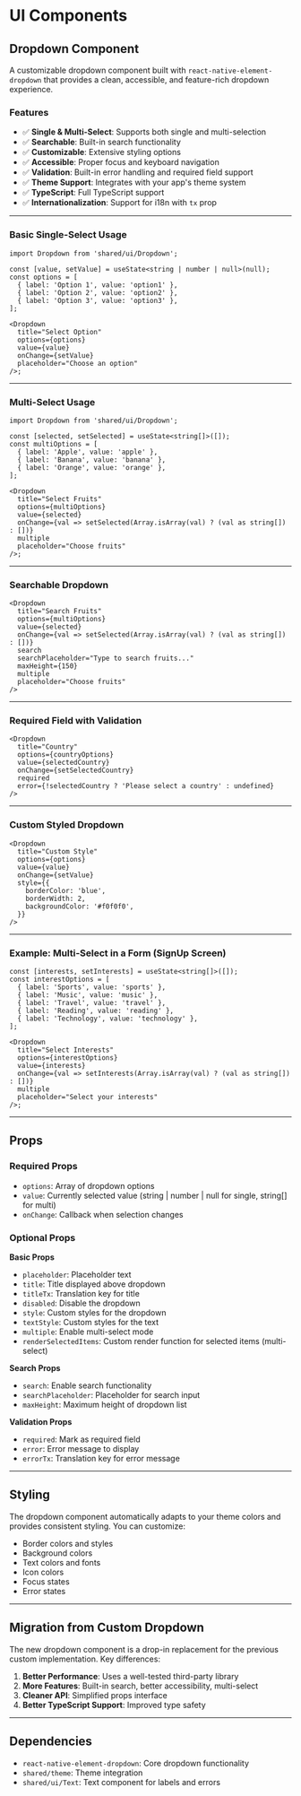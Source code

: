 # UI Components

## Dropdown Component

A customizable dropdown component built with `react-native-element-dropdown` that provides a clean, accessible, and feature-rich dropdown experience.

### Features

- ✅ **Single & Multi-Select**: Supports both single and multi-selection
- ✅ **Searchable**: Built-in search functionality
- ✅ **Customizable**: Extensive styling options
- ✅ **Accessible**: Proper focus and keyboard navigation
- ✅ **Validation**: Built-in error handling and required field support
- ✅ **Theme Support**: Integrates with your app's theme system
- ✅ **TypeScript**: Full TypeScript support
- ✅ **Internationalization**: Support for i18n with `tx` prop

---

### Basic Single-Select Usage

```tsx
import Dropdown from 'shared/ui/Dropdown';

const [value, setValue] = useState<string | number | null>(null);
const options = [
  { label: 'Option 1', value: 'option1' },
  { label: 'Option 2', value: 'option2' },
  { label: 'Option 3', value: 'option3' },
];

<Dropdown
  title="Select Option"
  options={options}
  value={value}
  onChange={setValue}
  placeholder="Choose an option"
/>;
```

---

### Multi-Select Usage

```tsx
import Dropdown from 'shared/ui/Dropdown';

const [selected, setSelected] = useState<string[]>([]);
const multiOptions = [
  { label: 'Apple', value: 'apple' },
  { label: 'Banana', value: 'banana' },
  { label: 'Orange', value: 'orange' },
];

<Dropdown
  title="Select Fruits"
  options={multiOptions}
  value={selected}
  onChange={val => setSelected(Array.isArray(val) ? (val as string[]) : [])}
  multiple
  placeholder="Choose fruits"
/>;
```

---

### Searchable Dropdown

```tsx
<Dropdown
  title="Search Fruits"
  options={multiOptions}
  value={selected}
  onChange={val => setSelected(Array.isArray(val) ? (val as string[]) : [])}
  search
  searchPlaceholder="Type to search fruits..."
  maxHeight={150}
  multiple
  placeholder="Choose fruits"
/>
```

---

### Required Field with Validation

```tsx
<Dropdown
  title="Country"
  options={countryOptions}
  value={selectedCountry}
  onChange={setSelectedCountry}
  required
  error={!selectedCountry ? 'Please select a country' : undefined}
/>
```

---

### Custom Styled Dropdown

```tsx
<Dropdown
  title="Custom Style"
  options={options}
  value={value}
  onChange={setValue}
  style={{
    borderColor: 'blue',
    borderWidth: 2,
    backgroundColor: '#f0f0f0',
  }}
/>
```

---

### Example: Multi-Select in a Form (SignUp Screen)

```tsx
const [interests, setInterests] = useState<string[]>([]);
const interestOptions = [
  { label: 'Sports', value: 'sports' },
  { label: 'Music', value: 'music' },
  { label: 'Travel', value: 'travel' },
  { label: 'Reading', value: 'reading' },
  { label: 'Technology', value: 'technology' },
];

<Dropdown
  title="Select Interests"
  options={interestOptions}
  value={interests}
  onChange={val => setInterests(Array.isArray(val) ? (val as string[]) : [])}
  multiple
  placeholder="Select your interests"
/>;
```

---

## Props

### Required Props

- `options`: Array of dropdown options
- `value`: Currently selected value (string | number | null for single, string[] for multi)
- `onChange`: Callback when selection changes

### Optional Props

**Basic Props**

- `placeholder`: Placeholder text
- `title`: Title displayed above dropdown
- `titleTx`: Translation key for title
- `disabled`: Disable the dropdown
- `style`: Custom styles for the dropdown
- `textStyle`: Custom styles for the text
- `multiple`: Enable multi-select mode
- `renderSelectedItems`: Custom render function for selected items (multi-select)

**Search Props**

- `search`: Enable search functionality
- `searchPlaceholder`: Placeholder for search input
- `maxHeight`: Maximum height of dropdown list

**Validation Props**

- `required`: Mark as required field
- `error`: Error message to display
- `errorTx`: Translation key for error message

---

## Styling

The dropdown component automatically adapts to your theme colors and provides consistent styling. You can customize:

- Border colors and styles
- Background colors
- Text colors and fonts
- Icon colors
- Focus states
- Error states

---

## Migration from Custom Dropdown

The new dropdown component is a drop-in replacement for the previous custom implementation. Key differences:

1. **Better Performance**: Uses a well-tested third-party library
2. **More Features**: Built-in search, better accessibility, multi-select
3. **Cleaner API**: Simplified props interface
4. **Better TypeScript Support**: Improved type safety

---

## Dependencies

- `react-native-element-dropdown`: Core dropdown functionality
- `shared/theme`: Theme integration
- `shared/ui/Text`: Text component for labels and errors
